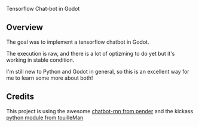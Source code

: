 Tensorflow Chat-bot in Godot


Overview
--------

The goal was to implement a tensorflow chatbot in Godot.

The execution is raw, and there is a lot of optizming to do yet but it's working in stable condition.

I'm still new to Python and Godot in general, so this is an excellent way for me to learn some more about both!

Credits
-------------------

This project is using the awesome [chatbot-rnn from pender](https://github.com/pender/chatbot-rnn) and the kickass [python module from touilleMan](https://github.com/touilleMan/godot-python)
